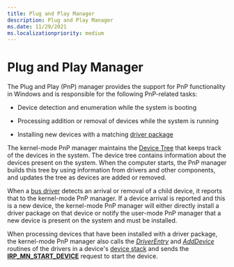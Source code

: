 ```yaml
---
title: Plug and Play Manager
description: Plug and Play Manager
ms.date: 11/29/2021
ms.localizationpriority: medium
---
```


# Plug and Play Manager


The Plug and Play (PnP) manager provides the support for PnP functionality in Windows and is responsible for the following PnP-related tasks:

-   Device detection and enumeration while the system is booting

-   Processing addition or removal of devices while the system is running

-   Installing new devices with a matching [driver package](driver-packages.md)

The kernel-mode PnP manager maintains the [Device Tree](../kernel/device-tree.md) that keeps track of the devices in the system. The device tree contains information about the devices present on the system. When the computer starts, the PnP manager builds this tree by using information from drivers and other components, and updates the tree as devices are added or removed.

When a [bus driver](/windows-hardware/drivers/kernel/bus-drivers) detects an arrival or removal of a child device, it reports that to the kernel-mode PnP manager.  If a device arrival is reported and this is a new device, the kernel-mode PnP manager will either directly install a driver package on that device or notify the user-mode PnP manager that a new device is present on the system and must be installed.

When processing devices that have been installed with a driver package, the kernel-mode PnP manager also calls the [*DriverEntry*](/windows-hardware/drivers/ddi/wdm/nc-wdm-driver_initialize) and [*AddDevice*](/windows-hardware/drivers/ddi/wdm/nc-wdm-driver_add_device) routines of the drivers in a device's [device stack](/windows-hardware/drivers/gettingstarted/device-nodes-and-device-stacks) and sends the [**IRP_MN_START_DEVICE**](../kernel/irp-mn-start-device.md) request to start the device.


 

